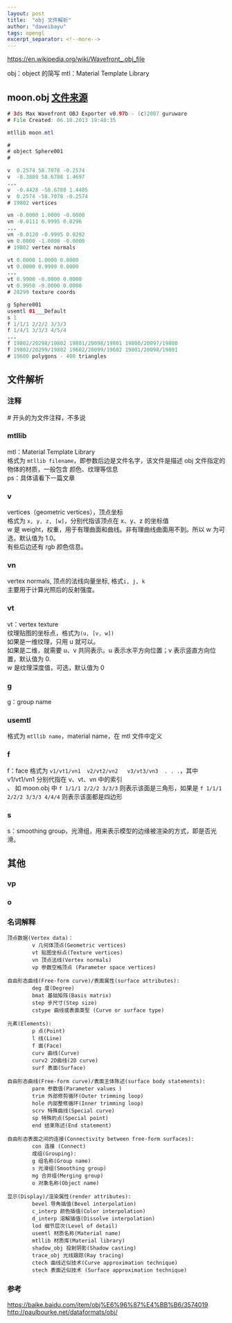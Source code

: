 ```yaml
---
layout: post
title:  "obj 文件解析"
author: "daweibayu"
tags: opengl
excerpt_separator: <!--more-->
---
```

 <!--more-->

https://en.wikipedia.org/wiki/Wavefront_.obj_file



 obj：object 的简写
 mtl：Material Template Library


## moon.obj [文件来源](https://free3d.com/3d-model/moon-17150.html)
```java
# 3ds Max Wavefront OBJ Exporter v0.97b - (c)2007 guruware
# File Created: 06.10.2013 19:40:35

mtllib moon.mtl

#
# object Sphere001
#

v  0.2574 58.7078 -0.2574
v  -0.3889 58.6788 1.4697
...
v  -0.4428 -58.6788 1.4485
v  0.2574 -58.7078 -0.2574
# 19802 vertices

vn -0.0000 1.0000 -0.0000
vn -0.0111 0.9995 0.0296
...
vn -0.0120 -0.9995 0.0292
vn 0.0000 -1.0000 -0.0000
# 19802 vertex normals

vt 0.0000 1.0000 0.0000
vt 0.0000 0.9900 0.0000
...
vt 0.9900 -0.0000 0.0000
vt 0.9950 -0.0000 0.0000
# 20299 texture coords

g Sphere001
usemtl 01___Default
s 1
f 1/1/1 2/2/2 3/3/3 
f 1/4/1 3/3/3 4/5/4 
...
f 19802/20298/19802 19801/20098/19801 19800/20097/19800 
f 19802/20299/19802 19602/20099/19602 19801/20098/19801 
# 19600 polygons - 400 triangles

```

## 文件解析

### 注释
\# 开头的为文件注释，不多说

### mtllib
mtl：Material Template Library </br>
格式为 ```mtllib filename```，即参数后边是文件名字，该文件是描述 obj 文件指定的物体的材质，一般包含 颜色、纹理等信息 </br>
ps：具体请看下一篇文章

### v
 vertices（geometric vertices），顶点坐标 </br>
 格式为 ```x, y, z, [w]```，分别代指该顶点在 x、y、z 的坐标值 </br>
 w 是 weight，权重，用于有理曲面和曲线。非有理曲线曲面用不到。所以 w 为可选，默认值为 1.0。 </br>
 有些后边还有 rgb 颜色信息。


### vn
vertex normals, 顶点的法线向量坐标, 格式```i, j, k``` </br>
主要用于计算光照后的反射强度。

### vt
 vt：vertex texture </br>
 纹理贴图的坐标点，格式为```(u, [v, w])``` </br>
 如果是一维纹理，只用 u 就可以。 </br>
 如果是二维，就需要 u、v 共同表示。u 表示水平方向位置；v 表示竖直方向位置，默认值为 0. </br>
 w 是纹理深度值，可选，默认值为 0

### g
g：group name

### usemtl
格式为 ```mtllib name```，material name，在 mtl 文件中定义

### f
f：face 格式为 ```v1/vt1/vn1  v2/vt2/vn2   v3/vt3/vn3  . . .```，其中 v1/vt1/vn1 分别代指在 v、vt、vn 中的索引 </br>、
如 moon.obj 中 ```f 1/1/1 2/2/2 3/3/3``` 则表示该面是三角形，如果是 ```f 1/1/1 2/2/2 3/3/3 4/4/4``` 则表示该面都是四边形 </br>

### s
s：smoothing group，光滑组，用来表示模型的边缘被渲染的方式，即是否光滑。

## 其他
### vp

### o



### 名词解释
```
顶点数据(Vertex data)：
        v 几何体顶点(Geometric vertices)
        vt 贴图坐标点(Texture vertices)
        vn 顶点法线(Vertex normals)
        vp 参数空格顶点 (Parameter space vertices)

自由形态曲线(Free-form curve)/表面属性(surface attributes):
        deg 度(Degree)
        bmat 基础矩阵(Basis matrix)
        step 步尺寸(Step size)
        cstype 曲线或表面类型 (Curve or surface type)

元素(Elements):
        p 点(Point)
        l 线(Line)
        f 面(Face)
        curv 曲线(Curve)
        curv2 2D曲线(2D curve)
        surf 表面(Surface)

自由形态曲线(Free-form curve)/表面主体陈述(surface body statements):
        parm 参数值(Parameter values )
        trim 外部修剪循环(Outer trimming loop)
        hole 内部整修循环(Inner trimming loop)
        scrv 特殊曲线(Special curve)
        sp 特殊的点(Special point)
        end 结束陈述(End statement)

自由形态表面之间的连接(Connectivity between free-form surfaces):
        con 连接 (Connect)
        成组(Grouping):
        g 组名称(Group name)
        s 光滑组(Smoothing group)
        mg 合并组(Merging group)
        o 对象名称(Object name)

显示(Display)/渲染属性(render attributes):
        bevel 导角插值(Bevel interpolation)
        c_interp 颜色插值(Color interpolation)
        d_interp 溶解插值(Dissolve interpolation)
        lod 细节层次(Level of detail)
        usemtl 材质名称(Material name)
        mtllib 材质库(Material library)
        shadow_obj 投射阴影(Shadow casting)
        trace_obj 光线跟踪(Ray tracing)
        ctech 曲线近似技术(Curve approximation technique)
        stech 表面近似技术 (Surface approximation technique)
```


 




 ### 参考

 https://baike.baidu.com/item/obj%E6%96%87%E4%BB%B6/3574019
 http://paulbourke.net/dataformats/obj/